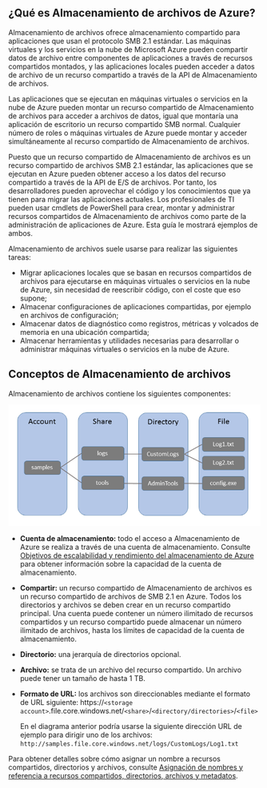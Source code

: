 ## ¿Qué es Almacenamiento de archivos de Azure?

Almacenamiento de archivos ofrece almacenamiento compartido para aplicaciones que usan el protocolo SMB 2.1 estándar. Las máquinas virtuales y los servicios en la nube de Microsoft Azure pueden compartir datos de archivo entre componentes de aplicaciones a través de recursos compartidos montados, y las aplicaciones locales pueden acceder a datos de archivo de un recurso compartido a través de la API de Almacenamiento de archivos.

Las aplicaciones que se ejecutan en máquinas virtuales o servicios en la nube de Azure pueden montar un recurso compartido de Almacenamiento de archivos para acceder a archivos de datos, igual que montaría una aplicación de escritorio un recurso compartido SMB normal. Cualquier número de roles o máquinas virtuales de Azure puede montar y acceder simultáneamente al recurso compartido de Almacenamiento de archivos.

Puesto que un recurso compartido de Almacenamiento de archivos es un recurso compartido de archivos SMB 2.1 estándar, las aplicaciones que se ejecutan en Azure pueden obtener acceso a los datos del recurso compartido a través de la API de E/S de archivos. Por tanto, los desarrolladores pueden aprovechar el código y los conocimientos que ya tienen para migrar las aplicaciones actuales. Los profesionales de TI pueden usar cmdlets de PowerShell para crear, montar y administrar recursos compartidos de Almacenamiento de archivos como parte de la administración de aplicaciones de Azure. Esta guía le mostrará ejemplos de ambos.

Almacenamiento de archivos suele usarse para realizar las siguientes tareas:

- Migrar aplicaciones locales que se basan en recursos compartidos de archivos para ejecutarse en máquinas virtuales o servicios en la nube de Azure, sin necesidad de reescribir código, con el coste que eso supone;
- Almacenar configuraciones de aplicaciones compartidas, por ejemplo en archivos de configuración;
- Almacenar datos de diagnóstico como registros, métricas y volcados de memoria en una ubicación compartida; 
- Almacenar herramientas y utilidades necesarias para desarrollar o administrar máquinas virtuales o servicios en la nube de Azure.

## Conceptos de Almacenamiento de archivos

Almacenamiento de archivos contiene los siguientes componentes:

![files-concepts][files-concepts]

-   **Cuenta de almacenamiento:** todo el acceso a Almacenamiento de Azure se realiza a través de una cuenta de almacenamiento. Consulte [Objetivos de escalabilidad y rendimiento del almacenamiento de Azure](http://msdn.microsoft.com/library/azure/dn249410.aspx) para obtener información sobre la capacidad de la cuenta de almacenamiento.

-   **Compartir:** un recurso compartido de Almacenamiento de archivos es un recurso compartido de archivos de SMB 2.1 en Azure. Todos los directorios y archivos se deben crear en un recurso compartido principal. Una cuenta puede contener un número ilimitado de recursos compartidos y un recurso compartido puede almacenar un número ilimitado de archivos, hasta los límites de capacidad de la cuenta de almacenamiento.

-   **Directorio:** una jerarquía de directorios opcional.

-	**Archivo:** se trata de un archivo del recurso compartido. Un archivo puede tener un tamaño de hasta 1 TB.

-   **Formato de URL:** los archivos son direccionables mediante el formato de URL siguiente: https://`<storage
    account>`.file.core.windows.net/`<share>`/`<directory/directories>`/`<file>`
    
    En el diagrama anterior podría usarse la siguiente dirección URL de ejemplo para dirigir uno de los archivos: `http://samples.file.core.windows.net/logs/CustomLogs/Log1.txt`

Para obtener detalles sobre cómo asignar un nombre a recursos compartidos, directorios y archivos, consulte [Asignación de nombres y referencia a recursos compartidos, directorios, archivos y metadatos](http://msdn.microsoft.com/library/azure/dn167011.aspx).

[files-concepts]: ./media/storage-file-concepts-include/files-concepts.png

<!---HONumber=62-->